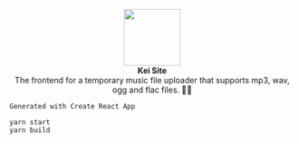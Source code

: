 <p align="center">
  <img width="100" height="100" src="https://disq.me/8r9k4.png">
  <br/>
  <b>Kei Site</b>
  <br/>
  The frontend for a temporary music file uploader that supports mp3, wav, ogg and flac files. 🎵🎶
</p>

```
Generated with Create React App

yarn start
yarn build
```